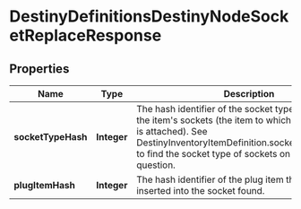 
# DestinyDefinitionsDestinyNodeSocketReplaceResponse

## Properties
Name | Type | Description | Notes
------------ | ------------- | ------------- | -------------
**socketTypeHash** | **Integer** | The hash identifier of the socket type to find amidst the item&#39;s sockets (the item to which this talent grid is attached). See DestinyInventoryItemDefinition.sockets.socketEntries to find the socket type of sockets on the item in question. |  [optional]
**plugItemHash** | **Integer** | The hash identifier of the plug item that will be inserted into the socket found. |  [optional]



